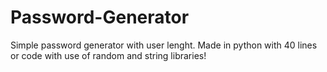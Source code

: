 # Password-Generator
Simple password generator with user lenght. Made in python with 40 lines or code with use of random and string libraries!
